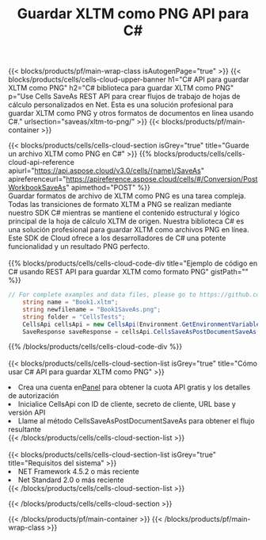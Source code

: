 ﻿---
title:  Guardar XLTM como PNG API para C#
description:  API y SDK en la nube para Microsoft Excel y OpenOffice Calc. Convierta la hoja de cálculo a otro archivo de formato.
url: /sv/net/saveas/xltm-to-png/
---
{{< blocks/products/pf/main-wrap-class isAutogenPage="true" >}}
{{< blocks/products/cells/cells-cloud-upper-banner h1="C# API para guardar XLTM como PNG" h2="C# biblioteca para guardar XLTM como PNG" p="Use Cells SaveAs REST API para crear flujos de trabajo de hojas de cálculo personalizados en Net. Esta es una solución profesional para guardar XLTM como PNG y otros formatos de documentos en línea usando C#." urlsection="saveas/xltm-to-png/" >}}
{{< blocks/products/pf/main-container >}}

{{< blocks/products/cells/cells-cloud-section isGrey="true" title="Guarde un archivo XLTM como PNG en C#" >}}
{{% blocks/products/cells/cells-cloud-api-reference apiurl="https://api.aspose.cloud/v3.0/cells/{name}/SaveAs" apireferenceurl="https://apireference.aspose.cloud/cells/#/Conversion/PostWorkbookSaveAs" apimethod="POST" %}}
<br/>
Guardar formatos de archivo de XLTM como PNG es una tarea compleja. Todas las transiciones de formato XLTM a PNG se realizan mediante nuestro SDK C# mientras se mantiene el contenido estructural y lógico principal de la hoja de cálculo XLTM de origen. Nuestra biblioteca C# es una solución profesional para guardar XLTM como archivos PNG en línea. Este SDK de Cloud ofrece a los desarrolladores de C# una potente funcionalidad y un resultado PNG perfecto.
<br/>
<br/>
{{% blocks/products/cells/cells-cloud-code-div title="Ejemplo de código en C# usando REST API para guardar XLTM como formato PNG" gistPath="" %}}
  
```cs
// For complete examples and data files, please go to https://github.com/aspose-cells-cloud/aspose-cells-cloud-dotnet/
    string name = "Book1.xltm";
    string newfilename = "Book1SaveAs.png";
    string folder = "CellsTests";
    CellsApi cellsApi = new CellsApi(Environment.GetEnvironmentVariable("ProductClientId"), Environment.GetEnvironmentVariable("ProductClientSecret"));
    SaveResponse saveResponse = cellsApi.CellsSaveAsPostDocumentSaveAs(name, null, newfilename, null,null,folder);
```
  
{{% /blocks/products/cells/cells-cloud-code-div %}}
<br/>
<br/>
{{< blocks/products/cells/cells-cloud-section-list isGrey="true" title="Cómo usar C# API para guardar XLTM como PNG" >}}
<li> Crea una cuenta en<a href="https://dashboard.aspose.cloud/">Panel</a> para obtener la cuota API gratis y los detalles de autorización</li>
<li>Inicialice CellsApi con ID de cliente, secreto de cliente, URL base y versión API</li>
<li>Llame al método CellsSaveAsPostDocumentSaveAs para obtener el flujo resultante</li>
{{< /blocks/products/cells/cells-cloud-section-list >}}
<br/>
<br/>
{{< blocks/products/cells/cells-cloud-section-list isGrey="true" title="Requisitos del sistema" >}}
<li>NET Framework 4.5.2 o más reciente</li>
<li>Net Standard 2.0 o más reciente</li>
{{< /blocks/products/cells/cells-cloud-section-list >}}

{{< /blocks/products/cells/cells-cloud-section >}}

{{< /blocks/products/pf/main-container >}}
{{< /blocks/products/pf/main-wrap-class >}}
